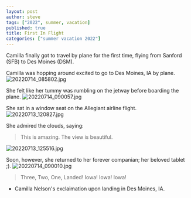 ```yaml
---
layout: post
author: steve
tags: ["2022", summer, vacation]
published: true
title: First In Flight
categories: ["summer vacation 2022"]
---
```

Camilla finally got to travel by plane for the first time, flying from Sanford (SFB) to Des Moines (DSM).  

Camilla was hopping around excited to go to Des Moines, IA by plane.
![20220714_085802.jpg]({{site.baseurl}}/assets/media/20220714_085802.jpg)

She felt like her tummy was rumbling on the jetway before boarding the plane.
![20220714_090057.jpg]({{site.baseurl}}/assets/media/20220714_090057.jpg)

She sat in a window seat on the Allegiant airline flight.
![20220713_120827.jpg]({{site.baseurl}}/assets/media/20220713_120827.jpg)

She admired the clouds, saying:

> This is amazing. The view is beautiful.

![20220713_125516.jpg]({{site.baseurl}}/assets/media/20220713_125516.jpg)

Soon, however, she returned to her forever companian; her beloved tablet ;).
![20220714_090010.jpg]({{site.baseurl}}/assets/media/20220714_090010.jpg)

> Three, Two, One, Landed!
> Iowa! Iowa! Iowa!

- Camilla Nelson's exclaimation upon landing in Des Moines, IA.
